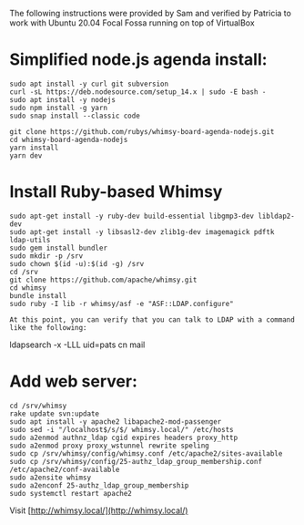 The following instructions were provided by Sam and verified by Patricia to
work with Ubuntu 20.04 Focal Fossa running on top of VirtualBox

# Simplified node.js agenda install:

    sudo apt install -y curl git subversion
    curl -sL https://deb.nodesource.com/setup_14.x | sudo -E bash -
    sudo apt install -y nodejs
    sudo npm install -g yarn
    sudo snap install --classic code

    git clone https://github.com/rubys/whimsy-board-agenda-nodejs.git
    cd whimsy-board-agenda-nodejs
    yarn install
    yarn dev

# Install Ruby-based Whimsy

    sudo apt-get install -y ruby-dev build-essential libgmp3-dev libldap2-dev
    sudo apt-get install -y libsasl2-dev zlib1g-dev imagemagick pdftk ldap-utils
    sudo gem install bundler
    sudo mkdir -p /srv
    sudo chown $(id -u):$(id -g) /srv
    cd /srv
    git clone https://github.com/apache/whimsy.git
    cd whimsy
    bundle install
    sudo ruby -I lib -r whimsy/asf -e "ASF::LDAP.configure"

    At this point, you can verify that you can talk to LDAP with a command
    like the following:

   ldapsearch -x -LLL uid=pats cn mail

# Add web server:

    cd /srv/whimsy
    rake update svn:update
    sudo apt install -y apache2 libapache2-mod-passenger
    sudo sed -i "/localhost$/s/$/ whimsy.local/" /etc/hosts
    sudo a2enmod authnz_ldap cgid expires headers proxy_http
    sudo a2enmod proxy proxy_wstunnel rewrite speling
    sudo cp /srv/whimsy/config/whimsy.conf /etc/apache2/sites-available
    sudo cp /srv/whimsy/config/25-authz_ldap_group_membership.conf /etc/apache2/conf-available
    sudo a2ensite whimsy
    sudo a2enconf 25-authz_ldap_group_membership
    sudo systemctl restart apache2

Visit [http://whimsy.local/](http://whimsy.local/)

